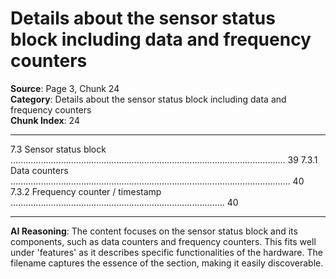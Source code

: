# Details about the sensor status block including data and frequency counters

**Source**: Page 3, Chunk 24  
**Category**: Details about the sensor status block including data and frequency counters  
**Chunk Index**: 24

---

7.3 Sensor status block ............................................................................................................. 39
7.3.1 Data counters ............................................................................................................... 40
7.3.2 Frequency counter / timestamp ..................................................................................... 40

---

**AI Reasoning**: The content focuses on the sensor status block and its components, such as data counters and frequency counters. This fits well under 'features' as it describes specific functionalities of the hardware. The filename captures the essence of the section, making it easily discoverable.
